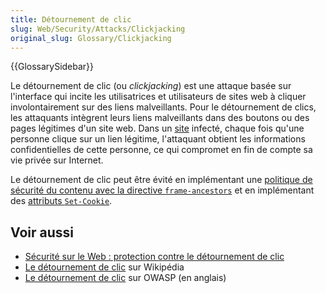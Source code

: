 ```yaml
---
title: Détournement de clic
slug: Web/Security/Attacks/Clickjacking
original_slug: Glossary/Clickjacking
---
```


{{GlossarySidebar}}

Le détournement de clic (ou <i lang="en">clickjacking</i>) est une attaque basée sur l'interface qui incite les utilisatrices et utilisateurs de sites web à cliquer involontairement sur des liens malveillants. Pour le détournement de clics, les attaquants intègrent leurs liens malveillants dans des boutons ou des pages légitimes d'un site web. Dans un [site](/fr/docs/Glossary/Site) infecté, chaque fois qu'une personne clique sur un lien légitime, l'attaquant obtient les informations confidentielles de cette personne, ce qui compromet en fin de compte sa vie privée sur Internet.

Le détournement de clic peut être évité en implémentant une [politique de sécurité du contenu avec la directive `frame-ancestors`](/fr/docs/Web/HTTP/Reference/Headers/Content-Security-Policy/frame-ancestors) et en implémentant des [attributs `Set-Cookie`](/fr/docs/Web/HTTP/Reference/Headers/Set-Cookie#attributs).

## Voir aussi

- [Sécurité sur le Web&nbsp;: protection contre le détournement de clic](/fr/docs/Web/Security#protection_contre_le_détournement_de_clic)
- [Le détournement de clic](https://fr.wikipedia.org/wiki/Détournement_de_clic) sur Wikipédia
- [Le détournement de clic](https://owasp.org/www-community/attacks/Clickjacking) sur OWASP (en anglais)
